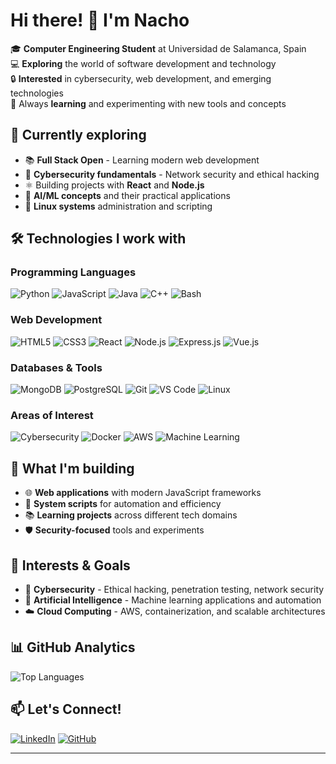 # Hi there! 👋 I'm Nacho

🎓 **Computer Engineering Student** at Universidad de Salamanca, Spain  
💻 **Exploring** the world of software development and technology  
🔒 **Interested** in cybersecurity, web development, and emerging technologies  
🌱 Always **learning** and experimenting with new tools and concepts

## 🚀 Currently exploring
- 📚 **Full Stack Open** - Learning modern web development
- 🔐 **Cybersecurity fundamentals** - Network security and ethical hacking
- ⚛️ Building projects with **React** and **Node.js**
- 🤖 **AI/ML concepts** and their practical applications
- 🐧 **Linux systems** administration and scripting

## 🛠️ Technologies I work with

### Programming Languages
![Python](https://img.shields.io/badge/Python-3776AB?style=for-the-badge&logo=python&logoColor=white)
![JavaScript](https://img.shields.io/badge/JavaScript-F7DF1E?style=for-the-badge&logo=javascript&logoColor=black)
![Java](https://img.shields.io/badge/Java-ED8B00?style=for-the-badge&logo=openjdk&logoColor=white)
![C++](https://img.shields.io/badge/C++-00599C?style=for-the-badge&logo=c%2B%2B&logoColor=white)
![Bash](https://img.shields.io/badge/Bash-4EAA25?style=for-the-badge&logo=gnubash&logoColor=white)

### Web Development
![HTML5](https://img.shields.io/badge/HTML5-E34F26?style=for-the-badge&logo=html5&logoColor=white)
![CSS3](https://img.shields.io/badge/CSS3-1572B6?style=for-the-badge&logo=css3&logoColor=white)
![React](https://img.shields.io/badge/React-20232A?style=for-the-badge&logo=react&logoColor=61DAFB)
![Node.js](https://img.shields.io/badge/Node.js-43853D?style=for-the-badge&logo=node.js&logoColor=white)
![Express.js](https://img.shields.io/badge/Express.js-404D59?style=for-the-badge&logo=express&logoColor=white)
![Vue.js](https://img.shields.io/badge/Vue.js-35495E?style=for-the-badge&logo=vue.js&logoColor=4FC08D)

### Databases & Tools
![MongoDB](https://img.shields.io/badge/MongoDB-4EA94B?style=for-the-badge&logo=mongodb&logoColor=white)
![PostgreSQL](https://img.shields.io/badge/PostgreSQL-316192?style=for-the-badge&logo=postgresql&logoColor=white)
![Git](https://img.shields.io/badge/Git-F05032?style=for-the-badge&logo=git&logoColor=white)
![VS Code](https://img.shields.io/badge/Visual_Studio_Code-0078d4?style=for-the-badge&logo=visual-studio-code&logoColor=white)
![Linux](https://img.shields.io/badge/Linux-FCC624?style=for-the-badge&logo=linux&logoColor=black)

### Areas of Interest
![Cybersecurity](https://img.shields.io/badge/Cybersecurity-FF6B35?style=for-the-badge&logo=security&logoColor=white)
![Docker](https://img.shields.io/badge/Docker-2496ED?style=for-the-badge&logo=docker&logoColor=white)
![AWS](https://img.shields.io/badge/Amazon_AWS-232F3E?style=for-the-badge&logo=amazon-aws&logoColor=white)
![Machine Learning](https://img.shields.io/badge/Machine_Learning-FF6F00?style=for-the-badge&logo=tensorflow&logoColor=white)

## 🎯 What I'm building
- 🌐 **Web applications** with modern JavaScript frameworks
- 🔧 **System scripts** for automation and efficiency
- 📚 **Learning projects** across different tech domains
- 🛡️ **Security-focused** tools and experiments

## 🌟 Interests & Goals
- 🔐 **Cybersecurity** - Ethical hacking, penetration testing, network security
- 🤖 **Artificial Intelligence** - Machine learning applications and automation
- ☁️ **Cloud Computing** - AWS, containerization, and scalable architectures
  
## 📊 GitHub Analytics

![Top Languages](https://github-readme-stats.vercel.app/api/top-langs/?username=nachogb27&layout=compact&theme=tokyonight&hide_border=true&langs_count=8)


## 📫 Let's Connect!
[![LinkedIn](https://img.shields.io/badge/LinkedIn-0077B5?style=for-the-badge&logo=linkedin&logoColor=white)](https://www.linkedin.com/in/ignacio-garcía-benito-16119232b)
[![GitHub](https://img.shields.io/badge/GitHub-100000?style=for-the-badge&logo=github&logoColor=white)](https://github.com/nachogb27)

---
